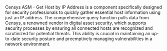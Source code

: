 Censys ASM - Get Host by IP Address is a component specifically designed for security professionals to quickly gather essential host information using just an IP address. The comprehensive query function pulls data from Censys, a renowned vendor in digital asset security, which supports security processes by ensuring all connected hosts are recognized and scrutinized for potential threats. This ability is crucial in maintaining an up-to-date security posture and preemptively managing vulnerabilities in a network environment.

